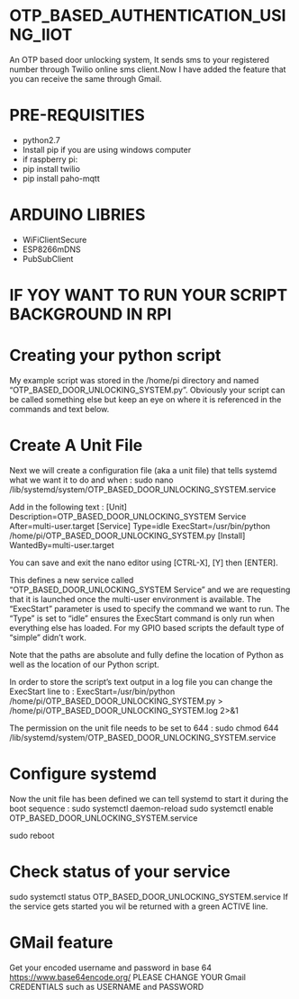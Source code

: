 # OTP_BASED_AUTHENTICATION_USING_IIOT
An OTP based door unlocking system, It sends sms to your registered number through Twilio online sms client.Now I have added the feature that you can receive the same through Gmail.

# PRE-REQUISITIES
* python2.7
* Install pip if you are using windows computer
* if raspberry pi:
* pip install twilio
* pip install paho-mqtt
# ARDUINO LIBRIES
* WiFiClientSecure 
* ESP8266mDNS
* PubSubClient

# IF YOY WANT TO RUN YOUR SCRIPT BACKGROUND IN RPI 

# Creating your python script
My example script was stored in the /home/pi directory and named “OTP_BASED_DOOR_UNLOCKING_SYSTEM.py”. Obviously your script can be called something else but keep an eye on where it is referenced in the commands and text below.

# Create A Unit File
Next we will create a configuration file (aka a unit file) that tells systemd what we want it to do and when :
sudo nano /lib/systemd/system/OTP_BASED_DOOR_UNLOCKING_SYSTEM.service

Add in the following text :
[Unit]
Description=OTP_BASED_DOOR_UNLOCKING_SYSTEM Service
After=multi-user.target
[Service]
Type=idle
ExecStart=/usr/bin/python /home/pi/OTP_BASED_DOOR_UNLOCKING_SYSTEM.py
[Install]
WantedBy=multi-user.target

You can save and exit the nano editor using [CTRL-X], [Y] then [ENTER].

This defines a new service called “OTP_BASED_DOOR_UNLOCKING_SYSTEM Service” and we are requesting that it is launched once the multi-user environment is available. The “ExecStart” parameter is used to specify the command we want to run. The “Type” is set to “idle” ensures the ExecStart command is only run when everything else has loaded. For my GPIO based scripts the default type of “simple” didn’t work.

Note that the paths are absolute and fully define the location of Python as well as the location of our Python script.

In order to store the script’s text output in a log file you can change the ExecStart line to :
ExecStart=/usr/bin/python /home/pi/OTP_BASED_DOOR_UNLOCKING_SYSTEM.py > /home/pi/OTP_BASED_DOOR_UNLOCKING_SYSTEM.log 2>&1

The permission on the unit file needs to be set to 644 :
sudo chmod 644 /lib/systemd/system/OTP_BASED_DOOR_UNLOCKING_SYSTEM.service

# Configure systemd
Now the unit file has been defined we can tell systemd to start it during the boot sequence :
sudo systemctl daemon-reload
sudo systemctl enable OTP_BASED_DOOR_UNLOCKING_SYSTEM.service

sudo reboot

# Check status of your service
sudo systemctl status OTP_BASED_DOOR_UNLOCKING_SYSTEM.service
If the service gets started you wil be returned with a green ACTIVE line.

# GMail feature
Get your encoded username and password in base 64 
https://www.base64encode.org/
PLEASE CHANGE YOUR Gmail CREDENTIALS such as USERNAME and PASSWORD
